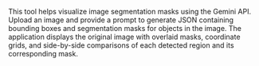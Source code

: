 This tool helps visualize image segmentation masks using the Gemini API. Upload an image and provide a prompt to generate JSON containing bounding boxes and segmentation masks for objects in the image. The application displays the original image with overlaid masks, coordinate grids, and side-by-side comparisons of each detected region and its corresponding mask.

<!-- Generated from commit: 6432b3799baafcfbc4d8d9762d8b9b0bfe28c6f5 -->